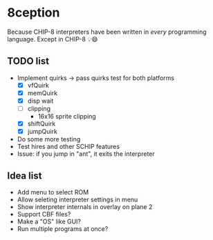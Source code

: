 # 8ception

Because CHIP-8 interpreters have been written in *every* programming language. Except in CHIP-8 💡😄

## TODO list

  * Implement quirks -> pass quirks test for both platforms
    * [x] vfQuirk
    * [x] memQuirk
    * [x] disp wait
    * [ ] clipping
      * 16x16 sprite clipping
    * [x] shiftQuirk
    * [x] jumpQuirk
  * Do some more testing
  * Test hires and other SCHIP features
  * Issue: if you jump in "ant", it exits the interpreter

## Idea list

  * Add menu to select ROM
  * Allow seleting interpreter settings in menu
  * Show interpreter internals in overlay on plane 2
  * Support CBF files?
  * Make a "OS" like GUI?
  * Run multiple programs at once?
